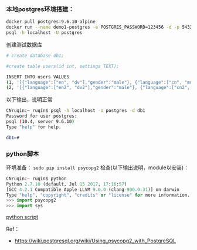###  本地postgres环境搭建：
```sh
docker pull postgres:9.6.10-alpine
docker run --name demo1-postgres -e POSTGRES_PASSWORD=123456 -d -p 5432:5432 postgres:9.6.10-alpine
psql -h localhost -U postgres
```



创建测试数据库
```sh
# create database db1;

#create table users(id int, settings TEXT);

INSERT INTO users VALUES 
(1, '[{"language":["en", "dv"],"gender":"male"}, {"language":["cn", "mn"],"gender":"male"}]'),
(2, '[{"language":["en2", "dv2"],"gender":"male"}, {"language":["cn2", "mn2"],"gender":"male"}]');
```

以下输出，说明正常
```sh
CNruqin:~ ruqin$ psql -h localhost -U postgres -d db1
Password for user postgres:
psql (10.4, server 9.6.10)
Type "help" for help.

db1=#
```
 ###  python脚本
 
 环境准备：
 `sudo pip install psycopg2`
 检查(以下输出说明，module以安装)：
 ```python
 CNruqin:~ ruqin$ python
Python 2.7.10 (default, Jul 15 2017, 17:16:57)
[GCC 4.2.1 Compatible Apple LLVM 9.0.0 (clang-900.0.31)] on darwin
Type "help", "copyright", "credits" or "license" for more information.
>>> import psycopg2
>>> import sys
 ```


[python script](https://github.com/qinrui777/Ops/blob/master/python_learning/python_postgresV2.py)

Ref：
- https://wiki.postgresql.org/wiki/Using_psycopg2_with_PostgreSQL
